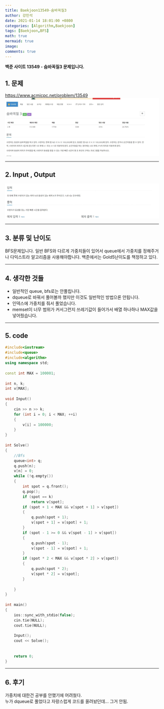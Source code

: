 ```yaml
---
title: Baekjoon13549-숨바꼭질3
author: 강민석
date: 2021-01-14 18:01:00 +0800
categories: [Algorithm,Baekjoon]
tags: [Baekjoon,BFS]
math: true
mermaid: true
image: 
comments: true
---
```


**백준 사이트 13549 - 숨바꼭질3 문제입니다.**

## 1. 문제
<https://www.acmicpc.net/problem/13549>
![](/assets/img/sample/Baekjoon/13549/Problem.JPG)

-----  

## 2. Input , Output
![](/assets/img/sample/Baekjoon/13549/input.JPG)

-----  

## 3. 분류 및 난이도

BFS문제입니다. 일반 BFS와 다르게 가중치들이 있어서 queue에서 가중치를 정해주거나 다익스트라 알고리즘을 사용해야합니다.
백준에서는 Gold5난이도를 책정하고 있다.

-----  

## 4. 생각한 것들

- 일반적인 queue, bfs로는 안풀립니다.
- dqueue로 바꿔서 풀어볼까 했지만 이것도 일반적인 방법으론 안됩니다.
- 인덱스에 가중치를 줘서 풀었습니다.
- memset이 너무 범위가 커서그런지 쓰레기값이 들어가서 배열 하나하나 MAX값을 넣어줬습니다.

-----  

## 5. code

```c++
#include<iostream>
#include<queue>
#include<algorithm>
using namespace std;

const int MAX = 100001;

int n, k;
int v[MAX];

void Input()
{
	cin >> n >> k;
	for (int i = 0; i < MAX; ++i)
	{
		v[i] = 100000;
	}
}

int Solve()
{
	//Bfs
	queue<int> q;
	q.push(n);
	v[n] = 0;
	while (!q.empty())
	{
		int spot = q.front();
		q.pop();
		if (spot == k)
			return v[spot];
		if (spot + 1 < MAX && v[spot + 1] > v[spot])
		{
			q.push(spot + 1);
			v[spot + 1] = v[spot] + 1;
		}
		if (spot - 1 >= 0 && v[spot - 1] > v[spot])
		{
			q.push(spot - 1);
			v[spot - 1] = v[spot] + 1;
		}
		if (spot * 2 < MAX && v[spot * 2] > v[spot])
		{
			q.push(spot * 2);
			v[spot * 2] = v[spot];
		}

	}
}

int main()
{
	ios::sync_with_stdio(false);
	cin.tie(NULL);
	cout.tie(NULL);

	Input();
	cout << Solve();


	return 0;
}
```
-----

## 6. 후기
가중치에 대한건 공부를 안했기에 어려웠다.  
누가 dqueue로 풀었다고 자랑스럽게 코드를 올려놨던데... 그거 안됨.








 